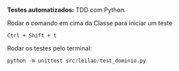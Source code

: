 **Testes automatizados:** TDD com Python.

Rodar o comando em cima da Classe para iniciar um teste
```
Ctrl + Shift + t
```

Rodar os testes pelo terminal:
```python
python -m unittest src/leilao/test_dominio.py
```